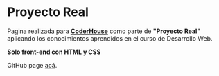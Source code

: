 # Proyecto Real

Pagina realizada para [**CoderHouse**](coderhouse.com) como parte de **"Proyecto Real"** aplicando los conocimientos aprendidos en el curso de Desarrollo Web.

**Solo front-end con HTML y CSS**

GitHub page [acá](https://ron2452.github.io/ProyectoReal/).
